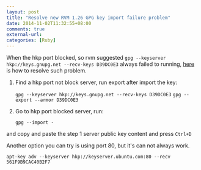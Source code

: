 ```yaml
---
layout: post
title: "Resolve new RVM 1.26 GPG key import failure problem"
date: 2014-11-02T11:32:55+08:00
comments: true
external-url:
categories: [Ruby]
---
```


When the hkp port blocked, so rvm suggested `gpg --keyserver hkp://keys.gnupg.net --recv-keys D39DC0E3` always failed to running, [here](http://superuser.com/questions/64922/how-to-work-around-blocked-outbound-hkp-port-for-apt-keys) is how to resolve such problem.

1. Find a hkp port not block server, run export after import the key:

	`gpg --keyserver hkp://keys.gnupg.net --recv-keys D39DC0E3`
	`gpg --export --armor D39DC0E3`

2. Go to hkp port blocked server, run:

	`gpg --import -`

and copy and paste the step 1 server public key content and press `Ctrl+D`

Another option you can try is using port 80, but it's can not always work.

`apt-key adv --keyserver hkp://keyserver.ubuntu.com:80 --recv 561F9B9CAC40B2F7`